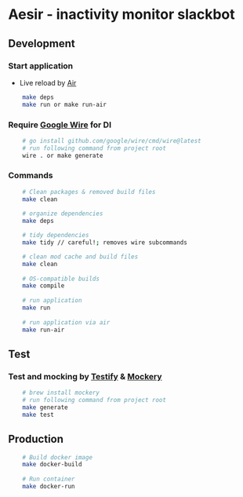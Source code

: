 # Aesir - inactivity monitor slackbot

## Development
### Start application
- Live reload by [Air](https://github.com/cosmtrek/air)
```bash
    make deps
    make run or make run-air
```
### Require [Google Wire](https://github.com/google/wire) for DI
```bash
    # go install github.com/google/wire/cmd/wire@latest
    # run following command from project root
    wire . or make generate
```
### Commands
```bash
    # Clean packages & removed build files
    make clean
    
    # organize dependencies
    make deps

    # tidy dependencies
    make tidy // careful!; removes wire subcommands

    # clean mod cache and build files
    make clean
    
    # OS-compatible builds
    make compile
    
    # run application
    make run
    
    # run application via air
    make run-air
```

## Test
### Test and mocking by [Testify](https://github.com/stretchr/testify) & [Mockery](https://github.com/vektra/mockery)
```bash
    # brew install mockery
    # run following command from project root
    make generate
    make test
```

## Production
```bash
    # Build docker image
    make docker-build
    
    # Run container
    make docker-run
```
